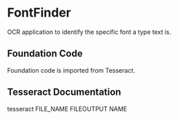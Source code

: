 # FontFinder
OCR application to identify the specific font a type text is.

## Foundation Code
Foundation code is imported from Tesseract.

## Tesseract Documentation
tesseract FILE_NAME FILEOUTPUT NAME